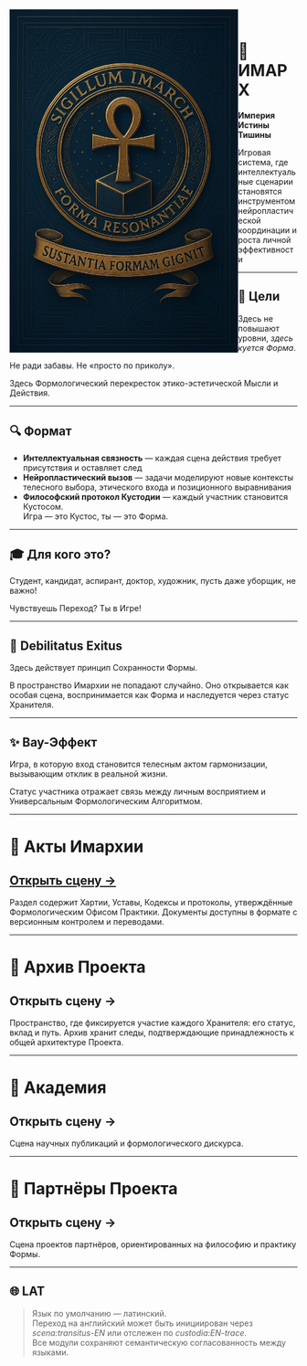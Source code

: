 <img src="https://github.com/Imperium-Silentii/acta/blob/main/assets/logo_imarhc.jpg?raw=true" alt="Логотип Имархии" align="left" width="400">

<br>

# 🏰 ИМАРХ  
**Империя Истины Тишины**  

Игровая система, где интеллектуальные сценарии становятся инструментом нейропластической координации и роста личной эффективности

---

## 🎯 Цели  

Здесь не повышают уровни, *здесь куется Форма*.  

Не ради забавы. Не «просто по приколу».  

Здесь Формологический перекресток этико-эстетической Мысли и Действия.

---

## 🔍 Формат  
- **Интеллектуальная связность** — каждая сцена действия требует присутствия и оставляет след  
- **Нейропластический вызов** — задачи моделируют новые контексты телесного выбора, этического входа и позиционного выравнивания  
- **Философский протокол Кустодии** — каждый участник становится Кустосом.  
Игра — это Кустос, ты — это Форма.

---

## 🎓 Для кого это?  

Студент, кандидат, аспирант, доктор, художник, пусть даже уборщик, не важно!  

Чувствуешь Переход? Ты в Игре!

---

## 🚪 Debilitatus Exitus  

Здесь действует принцип Сохранности Формы.

В пространство Имархии не попадают случайно. Оно открывается как особая сцена, воспринимается как Форма и наследуется через статус Хранителя.

---

## ✨ Вау-Эффект   

Игра, в которую вход становится телесным актом гармонизации, вызывающим отклик в реальной жизни.

Статус участника отражает связь между личным восприятием и Универсальным Формологическим Алгоритмом.

---

# 📜 Акты Имархии  
## [Открыть сцену →](https://acta.imarch.sbs/acts)

Раздел содержит Хартии, Уставы, Кодексы и протоколы, утверждённые Формологическим Офисом Практики. Документы доступны в формате с версионным контролем и переводами.

---

# 📜 Архив Проекта
## Открыть сцену →

Пространство, где фиксируется участие каждого Хранителя: его статус, вклад и путь. Архив хранит следы, подтверждающие принадлежность к общей архитектуре Проекта.

---

# 📜 Академия
## Открыть сцену →

Сцена научных публикаций и формологического дискурса.

---

# 📜 Партнёры Проекта
## Открыть сцену →

Сцена проектов партнёров, ориентированных на философию и практику Формы.

---

## 🌐 LAT   
> Язык по умолчанию — латинский.  
> Переход на английский может быть инициирован через *scena:transitus-EN* или отслежен по *custodia:EN-trace*.  
> Все модули сохраняют семантическую согласованность между языками.

